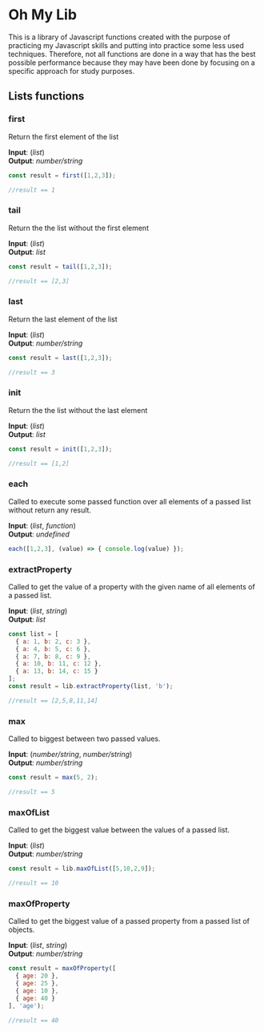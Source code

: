 # Oh My Lib

This is a library of Javascript functions created with the purpose of practicing my Javascript skills and putting into practice some less used techniques. Therefore, not all functions are done in a way that has the best possible performance because they may have been done by focusing on a specific approach for study purposes.

## Lists functions

### first

Return the first element of the list

**Input**: (*list*)  
**Output**: *number/string*

```javascript
const result = first([1,2,3]);

//result == 1
```

### tail

Return the the list without the first element

**Input**: (*list*)  
**Output**: *list*

```javascript
const result = tail([1,2,3]);

//result == [2,3]
```

### last

Return the last element of the list

**Input**: (*list*)  
**Output**: *number/string*

```javascript
const result = last([1,2,3]);

//result == 3
```

### init

Return the the list without the last element

**Input**: (*list*)  
**Output**: *list*

```javascript
const result = init([1,2,3]);

//result == [1,2]
```

### each

Called to execute some passed function over all elements of a passed list without return any result.

**Input**: (*list*, *function*)  
**Output**: *undefined*

```javascript
each([1,2,3], (value) => { console.log(value) });
```

### extractProperty

Called to get the value of a property with the given name of all elements of a passed list.

**Input**: (*list*, *string*)  
**Output**: *list*

```javascript
const list = [
  { a: 1, b: 2, c: 3 },
  { a: 4, b: 5, c: 6 },
  { a: 7, b: 8, c: 9 },
  { a: 10, b: 11, c: 12 },
  { a: 13, b: 14, c: 15 }
];
const result = lib.extractProperty(list, 'b');

//result == [2,5,8,11,14]
```

### max

Called to biggest between two passed values.

**Input**: (*number/string*, *number/string*)  
**Output**: *number/string*

```javascript
const result = max(5, 2);

//result == 5
```

### maxOfList

Called to get the biggest value between the values of a passed list.

**Input**: (*list*)  
**Output**: *number/string*

```javascript
const result = lib.maxOfList([5,10,2,9]);

//result == 10
```

### maxOfProperty

Called to get the biggest value of a passed property from a passed list of objects.

**Input**: (*list*, *string*)  
**Output**: *number/string*

```javascript
const result = maxOfProperty([
  { age: 20 },
  { age: 25 },
  { age: 10 },
  { age: 40 }
], 'age');

//result == 40
```
